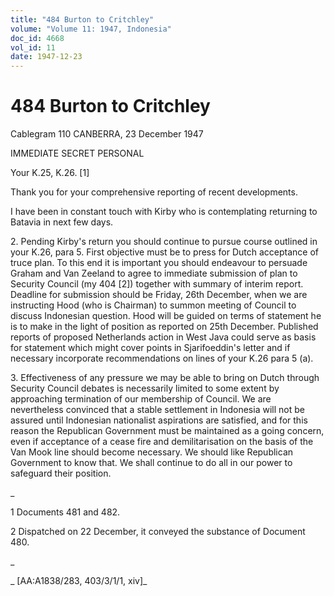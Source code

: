 ```yaml
---
title: "484 Burton to Critchley"
volume: "Volume 11: 1947, Indonesia"
doc_id: 4668
vol_id: 11
date: 1947-12-23
---
```


# 484 Burton to Critchley

Cablegram 110 CANBERRA, 23 December 1947

IMMEDIATE SECRET PERSONAL

Your K.25, K.26. [1]

Thank you for your comprehensive reporting of recent developments.

I have been in constant touch with Kirby who is contemplating returning to Batavia in next few days.

2\. Pending Kirby's return you should continue to pursue course outlined in your K.26, para 5. First objective must be to press for Dutch acceptance of truce plan. To this end it is important you should endeavour to persuade Graham and Van Zeeland to agree to immediate submission of plan to Security Council (my 404 [2]) together with summary of interim report. Deadline for submission should be Friday, 26th December, when we are instructing Hood (who is Chairman) to summon meeting of Council to discuss Indonesian question. Hood will be guided on terms of statement he is to make in the light of position as reported on 25th December. Published reports of proposed Netherlands action in West Java could serve as basis for statement which might cover points in Sjarifoeddin's letter and if necessary incorporate recommendations on lines of your K.26 para 5 (a).

3\. Effectiveness of any pressure we may be able to bring on Dutch through Security Council debates is necessarily limited to some extent by approaching termination of our membership of Council. We are nevertheless convinced that a stable settlement in Indonesia will not be assured until Indonesian nationalist aspirations are satisfied, and for this reason the Republican Government must be maintained as a going concern, even if acceptance of a cease fire and demilitarisation on the basis of the Van Mook line should become necessary. We should like Republican Government to know that. We shall continue to do all in our power to safeguard their position.

_

1 Documents 481 and 482.

2 Dispatched on 22 December, it conveyed the substance of Document 480.

_

_ [AA:A1838/283, 403/3/1/1, xiv]_
